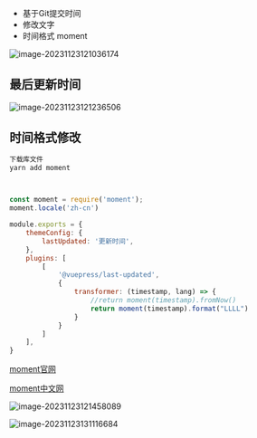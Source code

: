 

- 基于Git提交时间
- 修改文字
- 时间格式 moment



![image-20231123121036174](/vuepress/image-20231123121036174.png)



## 最后更新时间

![image-20231123121236506](/vuepress/image-20231123121236506.png)

## 时间格式修改

```js
下载库文件
yarn add moment



const moment = require('moment');
moment.locale('zh-cn')

module.exports = {
    themeConfig: {
        lastUpdated: '更新时间',
    },
    plugins: [
        [
            '@vuepress/last-updated',
            {
                transformer: (timestamp, lang) => {
                    //return moment(timestamp).fromNow()
                    return moment(timestamp).format("LLLL")
                }
            }
        ]
    ],
}
```

[moment官网](https://momentjs.com/)

[moment中文网](https://momentjs.cn/)



![image-20231123121458089](/vuepress/image-20231123121458089.png)

![image-20231123131116684](/vuepress/image-20231123131116684.png)
